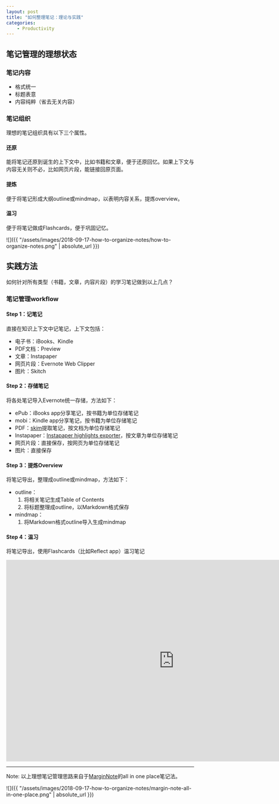 ```yaml
---
layout: post
title: "如何整理笔记：理论与实践"
categories:
    - Productivity
---
```


## 笔记管理的理想状态

### 笔记内容

- 格式统一
- 标题表意
- 内容纯粹（省去无关内容）

### 笔记组织

理想的笔记组织具有以下三个属性。

#### 还原

能将笔记还原到诞生的上下文中，比如书籍和文章，便于还原回忆。如果上下文与内容无关则不必，比如网页片段，能链接回原页面。

#### 提炼

便于将笔记形成大纲outline或mindmap，以表明内容关系，提炼overview。

#### 温习

便于将笔记做成Flashcards，便于巩固记忆。

![]({{ "/assets/images/2018-09-17-how-to-organize-notes/how-to-organize-notes.png" | absolute_url }})

## 实践方法

如何针对所有类型（书籍，文章，内容片段）的学习笔记做到以上几点？

### 笔记管理workflow

#### Step 1：记笔记

直接在知识上下文中记笔记，上下文包括：

* 电子书：iBooks、Kindle
* PDF文档：Preview
* 文章：Instapaper
* 网页片段：Evernote Web Clipper
* 图片：Skitch

#### Step 2：存储笔记

将各处笔记导入Evernote统一存储，方法如下：

* ePub：iBooks app分享笔记，按书籍为单位存储笔记
* mobi：Kindle app分享笔记，按书籍为单位存储笔记
* PDF：[skim](https://skim-app.sourceforge.io/)提取笔记，按文档为单位存储笔记
* Instapaper：[Instapaper highlights exporter](https://chrome.google.com/webstore/detail/instapaper-highlights-exp/oiklmlodhebcmaijgmheoafagfhbeohm)，按文章为单位存储笔记
* 网页片段：直接保存，按网页为单位存储笔记
* 图片：直接保存

#### Step 3：提炼Overview

将笔记导出，整理成outline或mindmap，方法如下：

* outline：
    1. 将相关笔记生成Table of Contents
    2. 将标题整理成outline，以Markdown格式保存
* mindmap：
    1. 将Markdown格式outline导入生成mindmap

#### Step 4：温习

将笔记导出，使用Flashcards（比如Reflect app）温习笔记

<iframe src="http://www.xmind.net/embed/Ng8c" width="900px" height="540px" frameborder="0" scrolling="no"></iframe>

---

Note: 以上理想笔记管理思路来自于[MarginNote](https://marginnote.com/)的all in one place笔记法。

![]({{ "/assets/images/2018-09-17-how-to-organize-notes/margin-note-all-in-one-place.png" | absolute_url }})